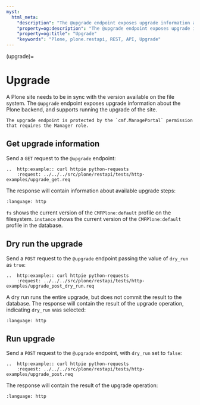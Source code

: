 ```yaml
---
myst:
  html_meta:
    "description": "The @upgrade endpoint exposes upgrade information about the Plone backend, and supports running the upgrade of the site."
    "property=og:description": "The @upgrade endpoint exposes upgrade information about the Plone backend, and supports running the upgrade of the site."
    "property=og:title": "Upgrade"
    "keywords": "Plone, plone.restapi, REST, API, Upgrade"
---
```


(upgrade)=

# Upgrade

A Plone site needs to be in sync with the version available on the file system.
The `@upgrade` endpoint exposes upgrade information about the Plone backend, and supports running the upgrade of the site.

```{note}
The upgrade endpoint is protected by the `cmf.ManagePortal` permission that requires the Manager role.
```

## Get upgrade information

Send a `GET` request to the `@upgrade` endpoint:

```{eval-rst}
..  http:example:: curl httpie python-requests
    :request: ../../../src/plone/restapi/tests/http-examples/upgrade_get.req
```

The response will contain information about available upgrade steps:

```{literalinclude} ../../../src/plone/restapi/tests/http-examples/upgrade_get.resp
:language: http
```

`fs` shows the current version of the `CMFPlone:default` profile on the filesystem.
`instance` shows the current version of the `CMFPlone:default` profile in the database.

## Dry run the upgrade

Send a `POST` request to the `@upgrade` endpoint passing the value of `dry_run` as `true`:

```{eval-rst}
..  http:example:: curl httpie python-requests
    :request: ../../../src/plone/restapi/tests/http-examples/upgrade_post_dry_run.req
```

A dry run runs the entire upgrade, but does not commit the result to the database.
The response will contain the result of the upgrade operation, indicating `dry_run` was selected:

```{literalinclude} ../../../src/plone/restapi/tests/http-examples/upgrade_post_dry_run.resp
:language: http
```

## Run upgrade

Send a `POST` request to the `@upgrade` endpoint, with `dry_run` set to `false`:

```{eval-rst}
..  http:example:: curl httpie python-requests
    :request: ../../../src/plone/restapi/tests/http-examples/upgrade_post.req
```

The response will contain the result of the upgrade operation:

```{literalinclude} ../../../src/plone/restapi/tests/http-examples/upgrade_post.resp
:language: http
```
